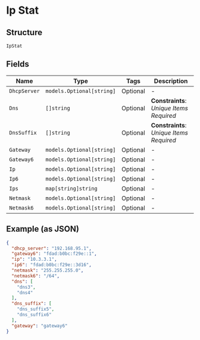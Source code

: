 
# Ip Stat

## Structure

`IpStat`

## Fields

| Name | Type | Tags | Description |
|  --- | --- | --- | --- |
| `DhcpServer` | `models.Optional[string]` | Optional | - |
| `Dns` | `[]string` | Optional | **Constraints**: *Unique Items Required* |
| `DnsSuffix` | `[]string` | Optional | **Constraints**: *Unique Items Required* |
| `Gateway` | `models.Optional[string]` | Optional | - |
| `Gateway6` | `models.Optional[string]` | Optional | - |
| `Ip` | `models.Optional[string]` | Optional | - |
| `Ip6` | `models.Optional[string]` | Optional | - |
| `Ips` | `map[string]string` | Optional | - |
| `Netmask` | `models.Optional[string]` | Optional | - |
| `Netmask6` | `models.Optional[string]` | Optional | - |

## Example (as JSON)

```json
{
  "dhcp_server": "192.168.95.1",
  "gateway6": "fdad:b0bc:f29e::1",
  "ip": "10.3.3.1",
  "ip6": "fdad:b0bc:f29e::3d16",
  "netmask": "255.255.255.0",
  "netmask6": "/64",
  "dns": [
    "dns3",
    "dns4"
  ],
  "dns_suffix": [
    "dns_suffix5",
    "dns_suffix6"
  ],
  "gateway": "gateway6"
}
```

